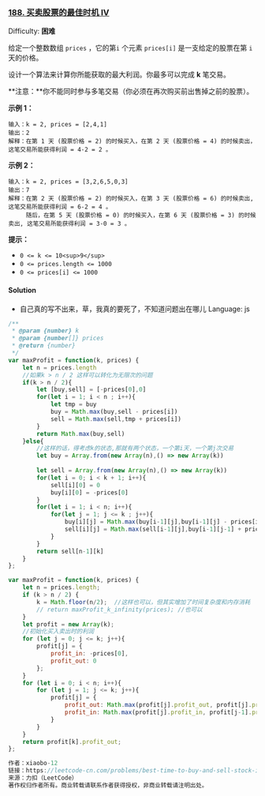 ### [188\. 买卖股票的最佳时机 IV](https://leetcode-cn.com/problems/best-time-to-buy-and-sell-stock-iv/)

Difficulty: **困难**


给定一个整数数组 `prices` ，它的第`i` 个元素 `prices[i]` 是一支给定的股票在第 `i`天的价格。

设计一个算法来计算你所能获取的最大利润。你最多可以完成 **k** 笔交易。

**注意：**你不能同时参与多笔交易（你必须在再次购买前出售掉之前的股票）。

**示例 1：**

```
输入：k = 2, prices = [2,4,1]
输出：2
解释：在第 1 天 (股票价格 = 2) 的时候买入，在第 2 天 (股票价格 = 4) 的时候卖出，这笔交易所能获得利润 = 4-2 = 2 。
```

**示例 2：**

```
输入：k = 2, prices = [3,2,6,5,0,3]
输出：7
解释：在第 2 天 (股票价格 = 2) 的时候买入，在第 3 天 (股票价格 = 6) 的时候卖出, 这笔交易所能获得利润 = 6-2 = 4 。
     随后，在第 5 天 (股票价格 = 0) 的时候买入，在第 6 天 (股票价格 = 3) 的时候卖出, 这笔交易所能获得利润 = 3-0 = 3 。
```

**提示：**

*   `0 <= k <= 10<sup>9</sup>`
*   `0 <= prices.length <= 1000`
*   `0 <= prices[i] <= 1000`


#### Solution

* 自己真的写不出来，草，我真的要死了，不知道问题出在哪儿
Language: js

```js
​/**
 * @param {number} k
 * @param {number[]} prices
 * @return {number}
 */
var maxProfit = function(k, prices) {
    let n = prices.length
    //如果k > n / 2 这样可以转化为无限次的问题
    if(k > n / 2){
        let [buy,sell] = [-prices[0],0]
        for(let i = 1; i < n ; i++){
            let tmp = buy 
            buy = Math.max(buy,sell - prices[i])
            sell = Math.max(sell,tmp + prices[i])
        }
        return Math.max(buy,sell)
    }else{
        //这样的话，得考虑k的状态,那就有两个状态，一个第i天，一个第j次交易
        let buy = Array.from(new Array(n),() => new Array(k))
        
        let sell = Array.from(new Array(n),() => new Array(k))
        for(let i = 0; i < k + 1; i++){
            sell[i][0] = 0
            buy[i][0] = -prices[0]
        }
        for(let i = 1; i < n; i++){
            for(let j = 1; j <= k ; j++){
                buy[i][j] = Math.max(buy[i-1][j],buy[i-1][j] - prices[i])
                sell[i][j] = Math.max(sell[i-1][j],buy[i-1][j-1] + prices[i])
            }
        }
        return sell[n-1][k]
    }
};
```

```js
var maxProfit = function(k, prices) {
    let n = prices.length;
    if (k > n / 2) {
        k = Math.floor(n/2);  //这样也可以，但其实增加了时间复杂度和内存消耗
        // return maxProfit_k_infinity(prices); //也可以
    }
    let profit = new Array(k);
    //初始化买入卖出时的利润
    for (let j = 0; j <= k; j++){
        profit[j] = {
            profit_in: -prices[0],
            profit_out: 0
        };
    }
    for (let i = 0; i < n; i++){
        for (let j = 1; j <= k; j++){
            profit[j] = {
                profit_out: Math.max(profit[j].profit_out, profit[j].profit_in + prices[i]), 
                profit_in: Math.max(profit[j].profit_in, profit[j-1].profit_out - prices[i])
            }
        }
    }
    return profit[k].profit_out;
};

作者：xiaobo-12
链接：https://leetcode-cn.com/problems/best-time-to-buy-and-sell-stock-iv/solution/mai-mai-gu-piao-zui-jia-shi-ji-6dao-ti-jie-by-xi-2/
来源：力扣（LeetCode）
著作权归作者所有。商业转载请联系作者获得授权，非商业转载请注明出处。
```